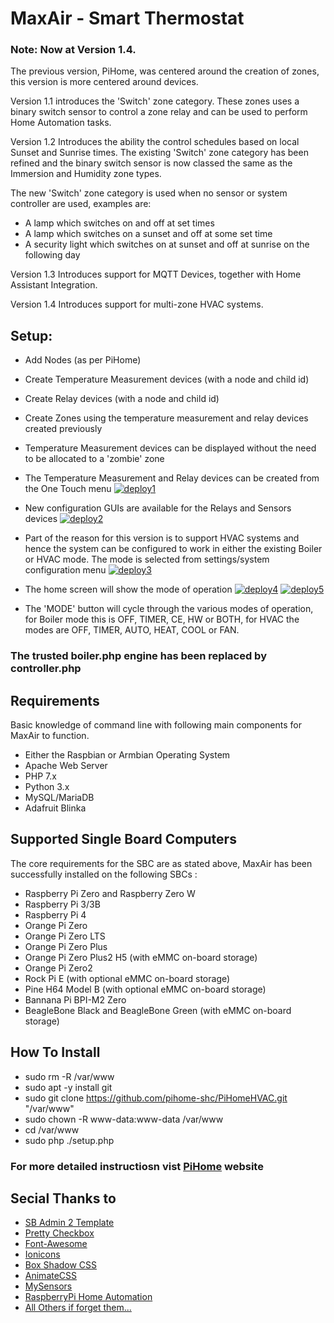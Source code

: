 # MaxAir - Smart Thermostat

### Note: Now at Version 1.4.

The previous version, PiHome, was centered around the creation of zones, this version is more centered around devices.

Version 1.1 introduces the 'Switch' zone category. These zones uses a binary switch sensor to control a zone relay and can be used to perform Home Automation tasks.

Version 1.2 Introduces the ability the control schedules based on local Sunset and Sunrise times. The existing 'Switch' zone category has been refined and the binary switch sensor is now classed the same as the Immersion and Humidity zone types.

The new 'Switch' zone category is used when no sensor or system controller are used, examples are:
* A lamp which switches on and off at set times
* A lamp which switches on a sunset and off at some set time
* A security light which switches on at sunset and off at sunrise on the following day

Version 1.3 Introduces support for MQTT Devices, together with Home Assistant Integration.

Version 1.4 Introduces support for multi-zone HVAC systems.

## Setup:

* Add Nodes (as per PiHome)
* Create Temperature Measurement devices (with a node and child id)
* Create Relay devices (with a node and child id)
* Create Zones using the temperature measurement and relay devices created previously
* Temperature Measurement devices can be displayed without the need to be allocated to a 'zombie' zone

* The Temperature Measurement and Relay devices can be created from the One Touch menu
[![deploy1](https://user-images.githubusercontent.com/46624596/97433327-3a6a8880-1915-11eb-93b0-feac36159403.JPG)](https://user-images.githubusercontent.com/46624596/97433327-3a6a8880-1915-11eb-93b0-feac36159403.JPG)

* New configuration GUIs are available for the Relays and Sensors devices
[![deploy2](https://user-images.githubusercontent.com/46624596/97433533-946b4e00-1915-11eb-942b-75e2637affc8.JPG)](https://user-images.githubusercontent.com/46624596/97433533-946b4e00-1915-11eb-942b-75e2637affc8.JPG)

* Part of the reason for this version is to support HVAC systems and hence the system can be configured to work in either the existing Boiler or HVAC mode. The mode is selected from settings/system configuration menu
[![deploy3](https://user-images.githubusercontent.com/46624596/97433816-fe83f300-1915-11eb-9ae8-5b8b38f535ee.JPG)](https://user-images.githubusercontent.com/46624596/97433816-fe83f300-1915-11eb-9ae8-5b8b38f535ee.JPG)

* The home screen will show the mode of operation
[![deploy4](https://user-images.githubusercontent.com/46624596/97433953-33904580-1916-11eb-816c-0e33535a6831.JPG)](https://user-images.githubusercontent.com/46624596/97433953-33904580-1916-11eb-816c-0e33535a6831.JPG)
[![deploy5](https://user-images.githubusercontent.com/46624596/97434180-8964ed80-1916-11eb-9ccf-9962900bc8f4.JPG)](https://user-images.githubusercontent.com/46624596/97434180-8964ed80-1916-11eb-9ccf-9962900bc8f4.JPG)

* The 'MODE' button will cycle through the various modes of operation, for Boiler mode this is OFF, TIMER, CE, HW or BOTH, for HVAC the modes are OFF, TIMER, AUTO, HEAT, COOL or FAN.

### The trusted boiler.php engine has been replaced by controller.php

## Requirements
Basic knowledge of command line with following main components for MaxAir to function.
* Either the Raspbian or Armbian Operating System
* Apache Web Server
* PHP 7.x
* Python 3.x
* MySQL/MariaDB
* Adafruit Blinka

## Supported Single Board Computers
The core requirements for the SBC are as stated above, MaxAir has been successfully installed on the following SBCs :
* Raspberry Pi Zero and Raspberry Zero W 
* Raspberry Pi 3/3B
* Raspberry Pi 4
* Orange Pi Zero
* Orange Pi Zero LTS
* Orange Pi Zero Plus
* Orange Pi Zero Plus2 H5 (with eMMC on-board storage)
* Orange Pi Zero2
* Rock Pi E (with optional eMMC on-board storage)
* Pine H64 Model B (with optional eMMC on-board storage)
* Bannana Pi BPI-M2 Zero
* BeagleBone Black and BeagleBone Green (with eMMC on-board storage)

## How To Install
* sudo rm -R /var/www
* sudo apt -y install git
* sudo git clone https://github.com/pihome-shc/PiHomeHVAC.git "/var/www"
* sudo chown -R www-data:www-data /var/www
* cd /var/www
* sudo php ./setup.php

### For more detailed instructiosn vist [PiHome](http://www.pihome.eu "PiHome - Smart Heating Control") website 


## Secial Thanks to

* [SB Admin 2 Template](http://startbootstrap.com/template-overviews/sb-admin-2 "SB Admin 2 Template ")
* [Pretty Checkbox](http://www.cssscript.com/pretty-checkbox-radio-inputs-bootstrap-awesome-bootstrap-checkbox-css "Pretty Checkbox ")
* [Font-Awesome](https://fortawesome.github.io/Font-Awesome "Font-Awesome")
* [Ionicons](http://ionicons.com "Ionicons ")
* [Box Shadow CSS](http://www.cssmatic.com/box-shadow "Box Shadow CSS")
* [AnimateCSS](https://daneden.github.io/animate.css "Animate.css ")
* [MySensors](https://www.mysensors.org "MySensors")
* [RaspberryPi Home Automation](http://pihome.harkemedia.de "RaspberryPi Home Automation")
* [All Others if forget them...](http://www.pihome.eu "All Others if forget them...")

